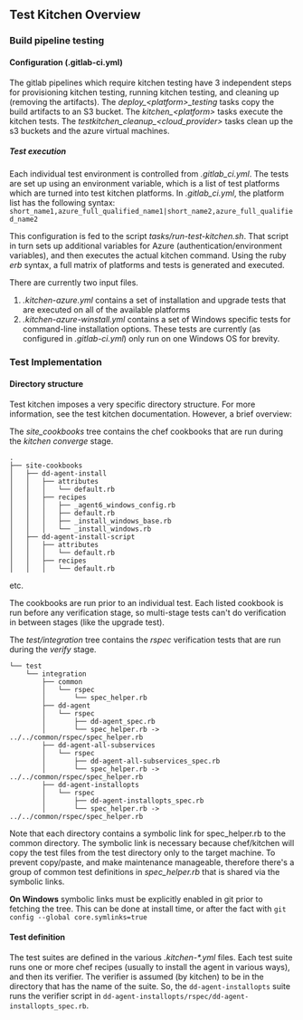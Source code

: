 ## Test Kitchen Overview

### Build pipeline testing

#### Configuration (.gitlab-ci.yml)

The gitlab pipelines which require kitchen testing have 3 independent steps for provisioning kitchen testing, running kitchen testing, and cleaning up (removing the artifacts).  The _deploy\_\<platform\>\_testing_ tasks copy the build artifacts to an S3 bucket.  The _kitchen\_\<platform\>_ tasks execute the kitchen tests.  The _testkitchen\_cleanup\_\<cloud_provider\>_ tasks clean up the s3 buckets and the azure virtual machines.

##### Test execution

Each individual test environment is controlled from _.gitlab\_ci.yml_.  The tests are set up using an environment variable, which is a list of test platforms which are turned into test kitchen platforms.  In _.gitlab\_ci.yml_, the platform list has the following syntax:
        `short_name1,azure_full_qualified_name1|short_name2,azure_full_qualified_name2`

This configuration is fed to the script _tasks/run-test-kitchen.sh_. That script in turn sets up additional variables for Azure (authentication/environment variables), and then executes the actual kitchen command.  Using the ruby _erb_ syntax, a full matrix of platforms and tests is generated and executed.

There are currently two input files.
1. _.kitchen-azure.yml_ contains a set of installation and upgrade tests that are executed on all of the available platforms
2. _.kitchen-azure-winstall.yml_ contains a set of  Windows specific tests for command-line installation options. These tests are currently (as configured in _.gitlab-ci.yml_) only run on one Windows OS for brevity.

### Test Implementation

#### Directory structure

Test kitchen imposes a very specific directory structure.  For more information, see the test kitchen documentation.  However, a brief overview:

The _site\_cookbooks_ tree contains the chef cookbooks that are run during the _kitchen converge_ stage.  
```
.
├── site-cookbooks
│   ├── dd-agent-install
│   │   ├── attributes
│   │   │   └── default.rb
│   │   ├── recipes
│   │   │   ├── _agent6_windows_config.rb
│   │   │   ├── default.rb
│   │   │   ├── _install_windows_base.rb
│   │   │   └── _install_windows.rb
│   ├── dd-agent-install-script
│   │   ├── attributes
│   │   │   └── default.rb
│   │   ├── recipes
│   │   │   └── default.rb
```
etc.

The cookbooks are run prior to an individual test.  Each listed cookbook is run before any verification stage, so multi-stage tests can't do verification in between stages (like the upgrade test).

The _test/integration_ tree contains the _rspec_ verification tests that are run during the _verify_ stage.

```
└── test
    └── integration
        ├── common
        │   └── rspec
        │       └── spec_helper.rb
        ├── dd-agent
        │   └── rspec
        │       ├── dd-agent_spec.rb
        │       └── spec_helper.rb -> ../../common/rspec/spec_helper.rb
        ├── dd-agent-all-subservices
        │   └── rspec
        │       ├── dd-agent-all-subservices_spec.rb
        │       └── spec_helper.rb -> ../../common/rspec/spec_helper.rb
        ├── dd-agent-installopts
        │   └── rspec
        │       ├── dd-agent-installopts_spec.rb
        │       └── spec_helper.rb -> ../../common/rspec/spec_helper.rb
```
Note that each directory contains a symbolic link for spec_helper.rb to the common directory.  The symbolic link is necessary because chef/kitchen will copy the test files from the test directory only to the target machine.  To prevent copy/paste, and make maintenance manageable, therefore there's a group of common test definitions in _spec\_helper.rb_ that is shared via the symbolic links.

**On Windows** symbolic links must be explicitly enabled in git prior to fetching the tree.  This can be done at install time, or after the fact with `git config --global core.symlinks=true`

#### Test definition

The test suites are defined in the various _.kitchen-*.yml_ files.  Each test suite runs one or more chef recipes (usually to install the agent in various ways), and then its verifier.  The verifier is assumed (by kitchen) to be in the directory that has the name of the suite.  So, the `dd-agent-installopts` suite runs the verifier script in `dd-agent-installopts/rspec/dd-agent-installopts_spec.rb`.